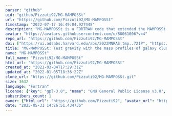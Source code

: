 ```yaml
---
parser: "github"
uid: "github/Pizzuti92/MG-MAMPOSSt"
url: "https://github.com/Pizzuti92/MG-MAMPOSSt"
timestamp: "2022-07-17 16:49:04.927448"
description: "MG-MAMPOSSt is a FORTRAN code that extended the MAMPOSSt algorithm of G. Mamon, A. Biviano and G. Boué, that performs Bayesian fits of models of mass and velocity anisotropy profiles to the distribution of tracers in projected phase space, to handle modified gravity models and constrain its parameters. The new version implements two distinct types of gravity modifications, namely general chameleon (including $f(\mathcal{R})$ models) and beyond Horndeski gravity (Vainshtein screening)."
avatar: "https://avatars.githubusercontent.com/u/80061006?v=4"
repo_url: "https://github.com/Pizzuti92/MG-MAMPOSSt"
doi: ["https://ui.adsabs.harvard.edu/abs/2022MNRAS.tmp..721P", "https://ui.adsabs.harvard.edu/abs/2022arXiv220107194P", "https://ui.adsabs.harvard.edu/abs/2022ascl.soft03021P/abstract"]
title: "MG-MAMPOSSt: Test gravity with the mass profiles of galaxy clusters"
name: "MG-MAMPOSSt"
full_name: "Pizzuti92/MG-MAMPOSSt"
html_url: "https://github.com/Pizzuti92/MG-MAMPOSSt"
created_at: "2021-03-04T17:29:31Z"
updated_at: "2022-01-05T18:36:22Z"
clone_url: "https://github.com/Pizzuti92/MG-MAMPOSSt.git"
size: 3632
language: "Fortran"
license: {"key": "gpl-3.0", "name": "GNU General Public License v3.0", "spdx_id": "GPL-3.0", "url": "https://api.github.com/licenses/gpl-3.0", "node_id": "MDc6TGljZW5zZTk="}
subscribers_count: 1
owner: {"html_url": "https://github.com/Pizzuti92", "avatar_url": "https://avatars.githubusercontent.com/u/80061006?v=4", "login": "Pizzuti92", "type": "User"}
date: "2025-05-31 14:26:51.434736"
---
```

